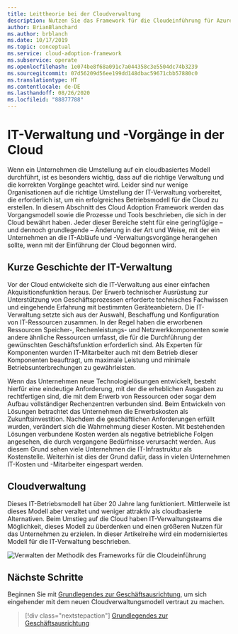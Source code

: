 ```yaml
---
title: Leittheorie bei der Cloudverwaltung
description: Nutzen Sie das Framework für die Cloudeinführung für Azure, um sich mit dem Vorgangsmodell sowie den Prozesse und Tools vertraut zu machen, die sich in der Cloud bewährt haben.
author: BrianBlanchard
ms.author: brblanch
ms.date: 10/17/2019
ms.topic: conceptual
ms.service: cloud-adoption-framework
ms.subservice: operate
ms.openlocfilehash: 1e074be8f68a091c7a044358c3e5504dc74b3239
ms.sourcegitcommit: 07d56209d56ee199dd148dbac59671cbb57880c0
ms.translationtype: HT
ms.contentlocale: de-DE
ms.lasthandoff: 08/26/2020
ms.locfileid: "88877788"
---
```

# <a name="it-management-and-operations-in-the-cloud"></a>IT-Verwaltung und -Vorgänge in der Cloud

Wenn ein Unternehmen die Umstellung auf ein cloudbasiertes Modell durchführt, ist es besonders wichtig, dass auf die richtige Verwaltung und die korrekten Vorgänge geachtet wird. Leider sind nur wenige Organisationen auf die richtige Umstellung der IT-Verwaltung vorbereitet, die erforderlich ist, um ein erfolgreiches Betriebsmodell für die Cloud zu erstellen. In diesem Abschnitt des Cloud Adoption Framework werden das Vorgangsmodell sowie die Prozesse und Tools beschrieben, die sich in der Cloud bewährt haben. Jeder dieser Bereiche steht für eine geringfügige – und dennoch grundlegende – Änderung in der Art und Weise, mit der ein Unternehmen an die IT-Abläufe und -Verwaltungsvorgänge herangehen sollte, wenn mit der Einführung der Cloud begonnen wird.

## <a name="brief-history-of-it-management"></a>Kurze Geschichte der IT-Verwaltung

Vor der Cloud entwickelte sich die IT-Verwaltung aus einer einfachen Akquisitionsfunktion heraus. Der Erwerb technischer Ausrüstung zur Unterstützung von Geschäftsprozessen erforderte technisches Fachwissen und eingehende Erfahrung mit bestimmten Geräteanbietern. Die IT-Verwaltung setzte sich aus der Auswahl, Beschaffung und Konfiguration von IT-Ressourcen zusammen. In der Regel haben die erworbenen Ressourcen Speicher-, Rechenleistungs- und Netzwerkkomponenten sowie andere ähnliche Ressourcen umfasst, die für die Durchführung der gewünschten Geschäftsfunktion erforderlich sind. Als Experten für Komponenten wurden IT-Mitarbeiter auch mit dem Betrieb dieser Komponenten beauftragt, um maximale Leistung und minimale Betriebsunterbrechungen zu gewährleisten.

Wenn das Unternehmen neue Technologielösungen entwickelt, besteht hierfür eine eindeutige Anforderung, mit der die erheblichen Ausgaben zu rechtfertigen sind, die mit dem Erwerb von Ressourcen oder sogar dem Aufbau vollständiger Rechenzentren verbunden sind. Beim Entwickeln von Lösungen betrachtet das Unternehmen die Erwerbskosten als Zukunftsinvestition. Nachdem die geschäftlichen Anforderungen erfüllt wurden, verändert sich die Wahrnehmung dieser Kosten. Mit bestehenden Lösungen verbundene Kosten werden als negative betriebliche Folgen angesehen, die durch vergangene Bedürfnisse verursacht werden. Aus diesem Grund sehen viele Unternehmen die IT-Infrastruktur als Kostenstelle. Weiterhin ist dies der Grund dafür, dass in vielen Unternehmen IT-Kosten und -Mitarbeiter eingespart werden.

## <a name="cloud-management"></a>Cloudverwaltung

Dieses IT-Betriebsmodell hat über 20 Jahre lang funktioniert. Mittlerweile ist dieses Modell aber veraltet und weniger attraktiv als cloudbasierte Alternativen. Beim Umstieg auf die Cloud haben IT-Verwaltungsteams die Möglichkeit, dieses Modell zu überdenken und einen größeren Nutzen für das Unternehmen zu erzielen. In dieser Artikelreihe wird ein modernisiertes Modell für die IT-Verwaltung beschrieben.

![Verwalten der Methodik des Frameworks für die Cloudeinführung](../../_images/manage/caf-manage.png)

## <a name="next-steps"></a>Nächste Schritte

Beginnen Sie mit [Grundlegendes zur Geschäftsausrichtung](./business-alignment.md), um sich eingehender mit dem neuen Cloudverwaltungsmodell vertraut zu machen.

> [!div class="nextstepaction"]
> [Grundlegendes zur Geschäftsausrichtung](./business-alignment.md)
